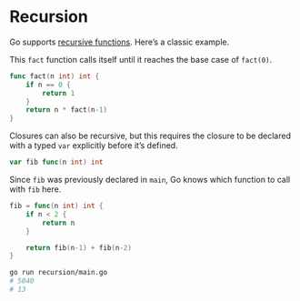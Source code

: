# Recursion

Go supports [recursive functions](<https://en.wikipedia.org/wiki/Recursion_(computer_science)>). Here’s a classic example.

This `fact` function calls itself until it reaches the base case of `fact(0)`.

```go
func fact(n int) int {
    if n == 0 {
        return 1
    }
    return n * fact(n-1)
}
```

Closures can also be recursive, but this requires the closure to be declared with a typed `var` explicitly before it’s defined.

```go
var fib func(n int) int
```

Since `fib` was previously declared in `main`, Go knows which function to call with `fib` here.

```go
fib = func(n int) int {
    if n < 2 {
        return n
    }

    return fib(n-1) + fib(n-2)
}
```

```sh
go run recursion/main.go
# 5040
# 13
```
